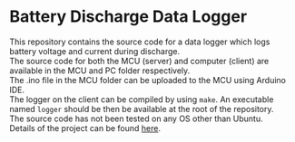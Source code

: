 # Battery Discharge Data Logger
This repository contains the source code for a data logger which logs battery voltage and current during discharge.<br> 
The source code for both the MCU (server) and computer (client) are available in the MCU and PC folder respectively.<br>
The .ino file in the MCU folder can be uploaded to the MCU using Arduino IDE. <br>
The logger on the client can be compiled by using `make`. An executable named `logger` should be then be available at the root of the repository.<br>
The source code has not been tested on any OS other than Ubuntu. <br>
Details of the project can be found [here](). <br>
